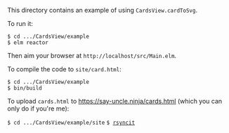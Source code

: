 This directory contains an example of using `CardsView.cardToSvg`.

To run it:

```
$ cd .../CardsView/example
$ elm reactor
```

Then aim your browser at `http://localhost/src/Main.elm`.

To compile the code to `site/card.html`:

```
$ cd .../CardsView/example
$ bin/build
```

To upload `cards.html` to https://say-uncle.ninja/cards.html (which you can only do if you're me):

`$ cd .../CardsView/example/site`
`$ `[`rsyncit`](https://github.com/billstclair/wws-scripts/blob/master/bin/rsyncit)
